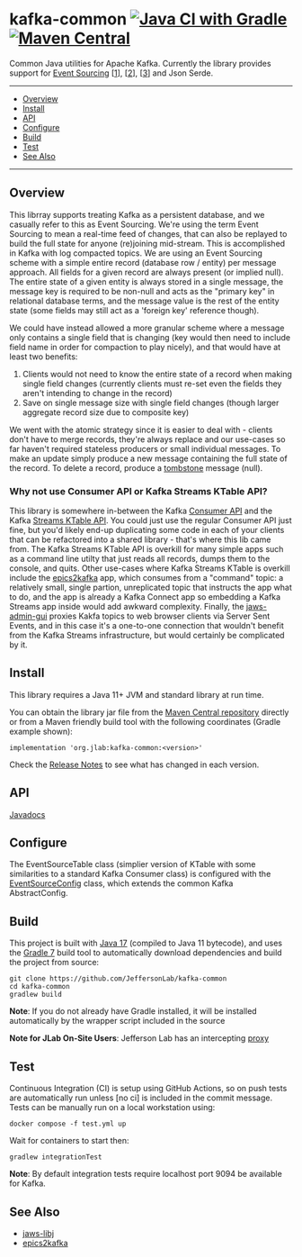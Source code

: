 # kafka-common [![Java CI with Gradle](https://github.com/JeffersonLab/kafka-common/actions/workflows/ci.yml/badge.svg)](https://github.com/JeffersonLab/kafka-common/actions/workflows/ci.yml) [![Maven Central](https://badgen.net/maven/v/maven-central/org.jlab/kafka-common)](https://repo1.maven.org/maven2/org/jlab/kafka-common/)

Common Java utilities for Apache Kafka.  Currently the library provides support for [Event Sourcing](https://martinfowler.com/eaaDev/EventSourcing.html) [[1](https://www.confluent.io/blog/okay-store-data-apache-kafka/)], [[2](https://www.confluent.io/blog/publishing-apache-kafka-new-york-times/)], [[3](https://www.confluent.io/blog/event-sourcing-cqrs-stream-processing-apache-kafka-whats-connection/)] and Json Serde. 

---
- [Overview](https://github.com/JeffersonLab/kafka-common#overview)
- [Install](https://github.com/JeffersonLab/kafka-common#install)
- [API](https://github.com/JeffersonLab/kafka-common#api)
- [Configure](https://github.com/JeffersonLab/kafka-common#configure)
- [Build](https://github.com/JeffersonLab/kafka-common#build)
- [Test](https://github.com/JeffersonLab/kafka-common#test)
- [See Also](https://github.com/JeffersonLab/kafka-common#see-also)
---

## Overview
This librray supports treating Kafka as a persistent database, and we casually refer to this as Event Sourcing.   We're using the term Event Sourcing to mean a real-time feed of changes, that can also be replayed to build the full state for anyone (re)joining mid-stream.  This is accomplished in Kafka with log compacted topics. We are using an Event Sourcing scheme with a simple entire record (database row / entity) per message approach.  All fields for a given record are always present (or implied null). The entire state of a given entity is always stored in a single message, the message key is required to be non-null and acts as the "primary key" in relational database terms, and the message value is the rest of the entity state (some fields may still act as a 'foreign key' reference though). 

We could have instead allowed a more granular scheme where a message only contains a single field that is changing (key would then need to include field name in order for compaction to play nicely), and that would have at least two benefits: 
  1. Clients would not need to know the entire state of a record when making single field changes (currently clients must re-set even the fields they aren't intending to change in the record)
  1. Save on single message size with single field changes (though larger aggregate record size due to composite key) 
 
We went with the atomic strategy since it is easier to deal with - clients don't have to merge records, they're always replace and our use-cases so far haven't required stateless producers or small individual messages.   To make an update simply produce a new message containing the full state of the record.  To delete a record, produce a [tombstone](https://kafka.apache.org/documentation.html#compaction) message (null).

### Why not use Consumer API or Kafka Streams KTable API?
This library is somewhere in-between the Kafka [Consumer API](https://kafka.apache.org/documentation/#consumerapi) and the Kafka [Streams KTable API](https://kafka.apache.org/32/documentation/streams/).  You could just use the regular Consumer API just fine, but you'd likely end-up duplicating some code in each of your clients that can be refactored into a shared library - that's where this lib came from.   The Kafka Streams KTable API is overkill for many simple apps such as a command line utilty that just reads all records, dumps them to the console, and quits.    Other use-cases where Kafka Streams KTable is overkill include the [epics2kafka](https://github.com/JeffersonLab/epics2kafka) app, which consumes from a "command" topic: a relatively small, single partion, unreplicated topic that instructs the app what to do, and the app is already a Kafka Connect app so embedding a Kafka Streams app inside would add awkward complexity.  Finally, the [jaws-admin-gui](https://github.com/JeffersonLab/jaws-admin-gui) proxies Kakfa topics to web browser clients via Server Sent Events, and in this case it's a one-to-one connection that wouldn't benefit from the Kafka Streams infrastructure, but would certainly be complicated by it.

## Install

This library requires a Java 11+ JVM and standard library at run time.

You can obtain the library jar file from the [Maven Central repository](https://repo1.maven.org/maven2/org/jlab/kafka-common) directly or from a Maven friendly build tool with the following coordinates (Gradle example shown):
```
implementation 'org.jlab:kafka-common:<version>'
```
Check the [Release Notes](https://github.com/JeffersonLab/kafka-common/releases) to see what has changed in each version.

## API
[Javadocs](https://jeffersonlab.github.io/kafka-common)

## Configure
The EventSourceTable class (simplier version of KTable with some similarities to a standard Kafka Consumer class) is configured with the [EventSourceConfig](https://github.com/JeffersonLab/kafka-common/blob/main/src/main/java/org/jlab/kafka/eventsource/EventSourceConfig.java) class, which extends the common Kafka AbstractConfig.

## Build
This project is built with [Java 17](https://adoptium.net/) (compiled to Java 11 bytecode), and uses the [Gradle 7](https://gradle.org/) build tool to automatically download dependencies and build the project from source:

```
git clone https://github.com/JeffersonLab/kafka-common
cd kafka-common
gradlew build
```
**Note**: If you do not already have Gradle installed, it will be installed automatically by the wrapper script included in the source

**Note for JLab On-Site Users**: Jefferson Lab has an intercepting [proxy](https://gist.github.com/slominskir/92c25a033db93a90184a5994e71d0b78)

## Test
Continuous Integration (CI) is setup using GitHub Actions, so on push tests are automatically run unless [no ci] is included in the commit message. Tests can be manually run on a local workstation using:
```
docker compose -f test.yml up
```

Wait for containers to start then:
```
gradlew integrationTest
```

**Note**: By default integration tests require localhost port 9094 be available for Kafka.

## See Also
- [jaws-libj](https://github.com/JeffersonLab/jaws-libj)
- [epics2kafka](https://github.com/JeffersonLab/epics2kafka)
